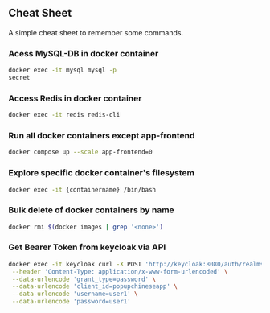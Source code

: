 ## Cheat Sheet
A simple cheat sheet to remember some commands.

### Acess MySQL-DB in docker container

```bash
docker exec -it mysql mysql -p
secret
```

### Access Redis in docker container

```bash
docker exec -it redis redis-cli
```

### Run all docker containers except app-frontend
```bash
docker compose up --scale app-frontend=0
```

### Explore specific docker container's filesystem
```bash
docker exec -it {containername} /bin/bash
```

### Bulk delete of docker containers by name
```bash
docker rmi $(docker images | grep '<none>')
```

### Get Bearer Token from keycloak via API
```bash
docker exec -it keycloak curl -X POST 'http://keycloak:8080/auth/realms/popupchinese/protocol/openid-connect/token' \
 --header 'Content-Type: application/x-www-form-urlencoded' \
 --data-urlencode 'grant_type=password' \
 --data-urlencode 'client_id=popupchineseapp' \
 --data-urlencode 'username=user1' \
 --data-urlencode 'password=user1'
```